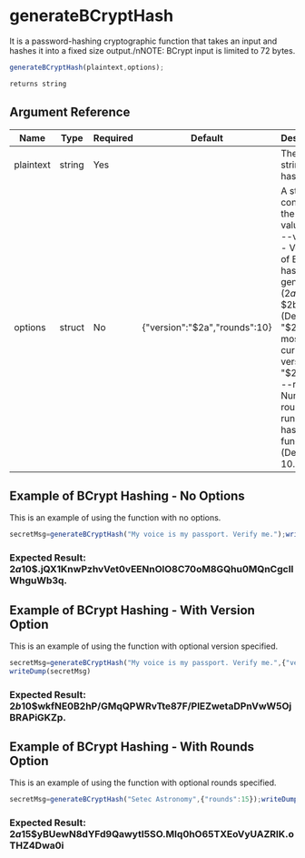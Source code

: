 # generateBCryptHash

It is a password-hashing cryptographic function that takes an input and hashes it into a fixed size output./nNOTE: BCrypt input is limited to 72 bytes.

```javascript
generateBCryptHash(plaintext,options);
```

```javascript
returns string
```

## Argument Reference

| Name | Type | Required | Default | Description | Values |
| --- | --- | --- | --- | --- | --- |
| plaintext | string | Yes |  | The input string to hash. |  |
| options | struct | No | {"version":"$2a","rounds":10} | A struct containing the optional values:<br />--version - Version of BCrypt hash to generate ($2a,$2y or $2b). (Default is "$2a". The most current version is "$2b")<br />--rounds - Number of rounds to run the hash functions. (Default is 10.) | /Users/garethedwards/development/github/cfdocs/docs/functions/generatebcrypthash.md|rounds |

## Example of BCrypt Hashing - No Options

This is an example of using the function with no options.

```javascript
secretMsg=generateBCryptHash("My voice is my passport. Verify me.");writeDump(secretMsg)
```

### Expected Result: $2a$10$.jQX1KnwPzhvVet0vEENnOlO8C70oM8GQhu0MQnCgcIlWhguWb3q.

## Example of BCrypt Hashing - With Version Option

This is an example of using the function with optional version specified.

```javascript
secretMsg=generateBCryptHash("My voice is my passport. Verify me.",{"version":"$2b"});
writeDump(secretMsg)
```

### Expected Result: $2b$10$wkfNE0B2hP/GMqQPWRvTte87F/PlEZwetaDPnVwW5OjBRAPiGKZp.

## Example of BCrypt Hashing - With Rounds Option

This is an example of using the function with optional rounds specified.

```javascript
secretMsg=generateBCryptHash("Setec Astronomy",{"rounds":15});writeDump(secretMsg)
```

### Expected Result: $2a$15$yBUewN8dYFd9QawytI5SO.MIq0hO65TXEoVyUAZRlK.oTHZ4Dwa0i
